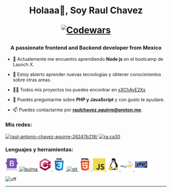 <h1 align="center">Holaaa👋, Soy Raul Chavez <p aling="left"><a target="blank" href="https://www.codewars.com/users/Alien25_x/"><img src="https://www.codewars.com/users/Alien25_x/badges/micro" alt="Codewars"></a></p></h1>
<h3 align="center">A passionate frontend and Backend developer from Mexico</h3>

- 🌱 Actualemente me encuentro aprendiendo **Node js** en el bootcamp de Launch X.

- 🤝 Estoy abierto aprender nuevas tecnologias y obtener conocimientos sobre otras areas.

- 👨‍💻 Todos mis proyectos los puedes encontrar en [xXChAvE2Xx](https://github.com/xXChAvE2Xx)

- 💬 Puedes preguntarme sobre **PHP y JavaScript** y con gusto te ayudare.

- 📫 Puedes contactarme por **raulchavez.aguirre@proton.me**.

<h3 align="left">Mis redes:</h3>
<p align="left">
<a href="https://linkedin.com/in/raul-antonio-chavez-aguirre-26247b218/" target="blank"><img align="center" src="https://raw.githubusercontent.com/rahuldkjain/github-profile-readme-generator/master/src/images/icons/Social/linked-in-alt.svg" alt="raul-antonio-chavez-aguirre-26247b218/" height="30" width="40" /></a>
<a href="https://instagram.com/ra.ca30" target="blank"><img align="center" src="https://raw.githubusercontent.com/rahuldkjain/github-profile-readme-generator/master/src/images/icons/Social/instagram.svg" alt="ra.ca30" height="30" width="40" /></a>
</p>

<h3 align="left">Lenguajes y herramientas:</h3>
<p align="left"> <a href="https://getbootstrap.com" target="_blank" rel="noreferrer"> <img src="https://raw.githubusercontent.com/devicons/devicon/master/icons/bootstrap/bootstrap-plain-wordmark.svg" alt="bootstrap" width="40" height="40"/> </a> <a href="https://bulma.io/" target="_blank" rel="noreferrer"> <img src="https://raw.githubusercontent.com/gilbarbara/logos/804dc257b59e144eaca5bc6ffd16949752c6f789/logos/bulma.svg" alt="bulma" width="40" height="40"/> </a> <a href="https://www.w3schools.com/cpp/" target="_blank" rel="noreferrer"> <img src="https://raw.githubusercontent.com/devicons/devicon/master/icons/cplusplus/cplusplus-original.svg" alt="cplusplus" width="40" height="40"/> </a> <a href="https://www.w3schools.com/css/" target="_blank" rel="noreferrer"> <img src="https://raw.githubusercontent.com/devicons/devicon/master/icons/css3/css3-original-wordmark.svg" alt="css3" width="40" height="40"/> </a><a href="https://git-scm.com/" target="_blank" rel="noreferrer"> <img src="https://www.vectorlogo.zone/logos/git-scm/git-scm-icon.svg" alt="git" width="40" height="40"/> </a> <a href="https://www.w3.org/html/" target="_blank" rel="noreferrer"> <img src="https://raw.githubusercontent.com/devicons/devicon/master/icons/html5/html5-original-wordmark.svg" alt="html5" width="40" height="40"/> </a> <a href="https://developer.mozilla.org/en-US/docs/Web/JavaScript" target="_blank" rel="noreferrer"> <img src="https://raw.githubusercontent.com/devicons/devicon/master/icons/javascript/javascript-original.svg" alt="javascript" width="40" height="40"/> </a> <a href="https://www.linux.org/" target="_blank" rel="noreferrer"> <img src="https://raw.githubusercontent.com/devicons/devicon/master/icons/linux/linux-original.svg" alt="linux" width="40" height="40"/> </a> <a href="https://www.mysql.com/" target="_blank" rel="noreferrer"> <img src="https://raw.githubusercontent.com/devicons/devicon/master/icons/mysql/mysql-original-wordmark.svg" alt="mysql" width="40" height="40"/> </a> <a href="https://www.php.net" target="_blank" rel="noreferrer"> <img src="https://raw.githubusercontent.com/devicons/devicon/master/icons/php/php-original.svg" alt="php" width="40" height="40"/> </a> </p

![uff](https://media.giphy.com/media/1wANL9kM16LyszJjms/giphy.gif)
  
 ______________________________________________________________________________________________________________________________________________________________________
